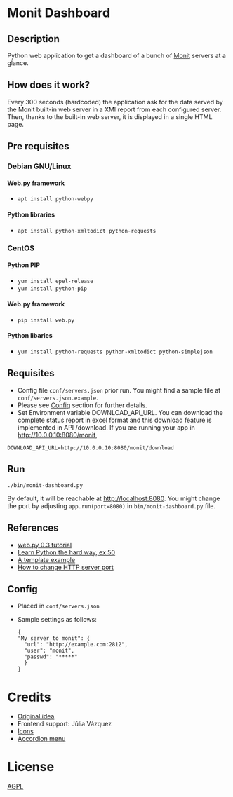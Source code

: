 # Monit Dashboard

## Description

Python web application to get a dashboard of a bunch of [Monit] servers at a
glance.

## How does it work?

Every 300 seconds (hardcoded) the application ask for the data served by the
Monit built-in web server in a XMl report from each configured server. Then,
thanks to the built-in web server, it is displayed in a single HTML page.

## Pre requisites

### Debian GNU/Linux

#### Web.py framework

- `apt install python-webpy`

#### Python libraries

- `apt install python-xmltodict python-requests`

### CentOS

#### Python PIP

- `yum install epel-release`
- `yum install python-pip`

#### Web.py framework

- `pip install web.py`

#### Python libaries

- `yum install python-requests python-xmltodict python-simplejson`

## Requisites

- Config file `conf/servers.json` prior run. You might find a sample file at
`conf/servers.json.example`.
- Please see [Config](#config) section for further details.
- Set Environment variable DOWNLOAD_API_URL. You can download the complete
status report in excel format and this download feature is implemented in API
/download. If you are running your app in http://10.0.0.10:8080/monit,

```
DOWNLOAD_API_URL=http://10.0.0.10:8080/monit/download
```

## Run

`./bin/monit-dashboard.py`

By default, it will be reachable at <http://localhost:8080>. You might change
the port by adjusting `app.run(port=8080)` in `bin/monit-dashboard.py` file.

## References

- [web.py 0.3 tutorial][webpy-tutorial]
- [Learn Python the hard way, ex 50][lpthw]
- [A template example][template-example]
- [How to change HTTP server port][port]

## Config

- Placed in `conf/servers.json`
- Sample settings as follows:

  ```
  {
  "My server to monit": {
    "url": "http://example.com:2812",
    "user": "monit",
    "passwd": "*****"
    }
  }
  ```

# Credits

- [Original idea][idea]
- Frontend support: Júlia Vázquez
- [Icons]
- [Accordion menu][accordion]

# License

[AGPL][license]

[accordion]: http://www.w3schools.com/howto/howto_js_accordion.asp
[icons]: https://commons.wikimedia.org/wiki/User:House
[idea]: https://imil.net/blog/2016/03/16/Fetch-monit-status-in-JSON/
[license]: LICENSE
[lpthw]: https://learnpythonthehardway.org/book/ex50.html
[monit]: https://mmonit.com/monit/
[port]: https://stackoverflow.com/questions/14444913/web-py-specify-address-and-port
[template-example]: https://stackoverflow.com/questions/28508869/using-web-py-to-dynamically-output-values-from-process-initiated-by-form-submiss
[webpy]: http://webpy.org/
[webpy-tutorial]: http://webpy.org/tutorial3.en
